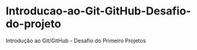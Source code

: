 # Introducao-ao-Git-GitHub-Desafio-do-projeto
Introdução ao Git/GitHub - Desafio do Primeiro Projetos
